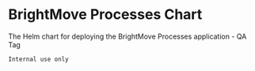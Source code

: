 # BrightMove Processes Chart

The Helm chart for deploying the BrightMove Processes application - QA Tag

    Internal use only
